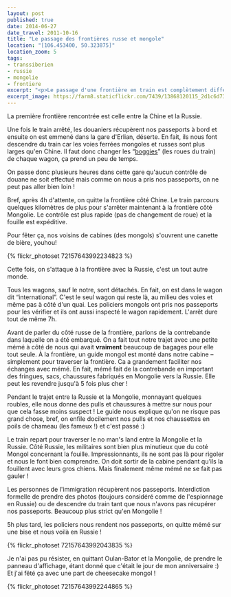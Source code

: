 ```yaml
---
layout: post
published: true
date: 2014-06-27
date_travel: 2011-10-16
title: "Le passage des frontières russe et mongole"
location: "[106.453400, 50.323875]"
location_zoom: 5
tags:
- transsiberien
- russie
- mongolie
- frontiere
excerpt: "<p>Le passage d'une frontière en train est complètement différent de quand on passe la douane à un aéroport. Il faut parfois changer les roues de chaque wagon, attendre des heures dans un wagon “international” qu'on vérifie nos passeports, que les douaniers fouilles chaque wagon pour vérifier que rien n'est illégal, etc.</p><p>En résumé, le passage de frontières en train, <strong>c'est long</strong> !</p>"
excerpt_image: https://farm8.staticflickr.com/7439/13868120115_2d1c6d738a_c.jpg
---
```


La première frontière rencontrée est celle entre la Chine et la Russie.

Une fois le train arrêté, les douaniers récupèrent nos passeports à bord et ensuite on est emmené dans la gare d'Erlian, déserte. En fait, ils nous font descendre du train car les voies ferrées mongoles et russes sont plus larges qu'en Chine. Il faut donc changer les “[boggies](http://fr.wikipedia.org/wiki/Bogie)” (les roues du train) de chaque wagon, ça prend un peu de temps.

On passe donc plusieurs heures dans cette gare qu'aucun contrôle de douane ne soit effectué mais comme on nous a pris nos passeports, on ne peut pas aller bien loin !

Bref, après 4h d'attente, on quitte la frontière côté Chine. Le train parcours quelques kilomètres de plus pour s'arrêter maintenant à la frontière côté Mongolie. Le contrôle est plus rapide (pas de changement de roue) et la fouille est expéditive.

Pour fêter ça, nos voisins de cabines (des mongols) s'ouvrent une canette de bière, youhou!

{% flickr_photoset 72157643992234823 %}

Cette fois, on s'attaque à la frontière avec la Russie, c'est un tout autre monde.

Tous les wagons, sauf le notre, sont détachés. En fait, on est dans le wagon dit “international”. C'est le seul wagon qui reste là, au milieu des voies et même pas à côté d'un quai. Les policiers mongols ont pris nos passeports pour les vérifier et ils ont aussi inspecté le wagon rapidement. L'arrêt dure tout de même 7h.

Avant de parler du côté russe de la frontière, parlons de la contrebande dans laquelle on a été embarqué. On a fait tout notre trajet avec une petite mémé à côté de nous qui avait **vraiment** beaucoup de bagages pour elle tout seule. À la frontière, un guide mongol est monté dans notre cabine – simplement pour traverser la frontière. Ca a grandement faciliter nos échanges avec mémé. En fait, mémé fait de la contrebande en important des fringues, sacs, chaussures fabriqués en Mongolie vers la Russie. Elle peut les revendre jusqu'à 5 fois plus cher !

Pendant le trajet entre la Russie et la Mongolie, monnayant quelques roubles, elle nous donne des pulls et chaussures à mettre sur nous pour que cela fasse moins suspect ! Le guide nous explique qu'on ne risque pas grand chose, bref, on enfile docilement nos pulls et nos chaussettes en poils de chameau (les fameux !) et c'est passé :)

Le train repart pour traverser le no man's land entre la Mongolie et la Russie. Côté Russie, les militaires sont bien plus minutieux que du coté Mongol concernant la fouille. Impressionnants, ils ne sont pas là pour rigoler et nous le font bien comprendre. On doit sortir de la cabine pendant qu’ils la fouillent avec leurs gros chiens. Mais finalement même mémé ne se fait pas gauler !

Les personnes de l'immigration récupèrent nos passeports. Interdiction formelle de prendre des photos (toujours considéré comme de l'espionnage en Russie) ou de descendre du train tant que nous n'avons pas récupérer nos passeports. Beaucoup plus strict qu'en Mongolie !

5h plus tard, les policiers nous rendent nos passeports, on quitte mémé sur une bise et nous voilà en Russie !

{% flickr_photoset 72157643992043835 %}

Je n'ai pas pu résister, en quittant Oulan-Bator et la Mongolie, de prendre le panneau d'affichage, étant donné que c'était le jour de mon anniversaire :) Et j'ai fêté ça avec une part de cheesecake mongol !

{% flickr_photoset 72157643992244865 %}
